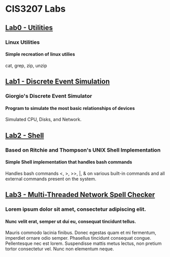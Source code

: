 # CIS3207 Labs

## [Lab0 - Utilities](Lab0/)
### Linux Utilities
#### Simple recreation of linux utilies
cat, grep, zip, unzip

## [Lab1 - Discrete Event Simulation](Lab1/)
### Giorgio's Discrete Event Simulator
#### Program to simulate the most basic relationships of devices
Simulated CPU, Disks, and Network.

## [Lab2 - Shell](Lab2/)
###  Based on Ritchie and Thompson's UNIX Shell Implementation
#### Simple Shell implementation that handles bash commands
Handles bash commands <, >, >>, |, & on various built-in commands and all external commands present on the system.

## [Lab3 - Multi-Threaded Network Spell Checker](Lab3/)
### Lorem ipsum dolor sit amet, consectetur adipiscing elit.
#### Nunc velit erat, semper ut dui eu, consequat tincidunt tellus.
Mauris commodo lacinia finibus. Donec egestas quam et mi fermentum, imperdiet ornare odio semper. Phasellus tincidunt consequat congue. Pellentesque nec est lorem. Suspendisse mattis metus lectus, non pretium tortor consectetur vel. Nunc non elementum neque.